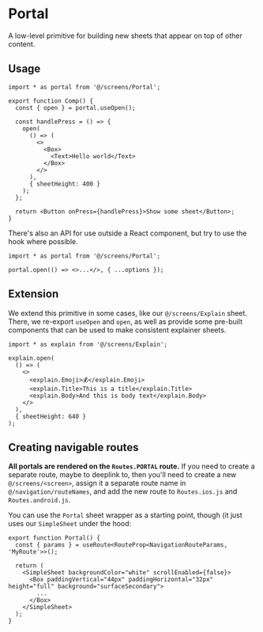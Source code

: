 # Portal

A low-level primitive for building new sheets that appear on top of other
content.

## Usage

```tsx
import * as portal from '@/screens/Portal';

export function Comp() {
  const { open } = portal.useOpen();

  const handlePress = () => {
    open(
      () => (
        <>
          <Box>
            <Text>Hello world</Text>
          </Box>
        </>
      ),
      { sheetHeight: 400 }
    );
  };

  return <Button onPress={handlePress}>Show some sheet</Button>;
}
```

There's also an API for use outside a React component, but try to use the hook
where possible.

```tsx
import * as portal from '@/screens/Portal';

portal.open(() => <>...</>, { ...options });
```

## Extension

We extend this primitive in some cases, like our `@/screens/Explain` sheet.
There, we re-export `useOpen` and `open`, as well as provide some pre-built
components that can be used to make consistent explainer sheets.

```tsx
import * as explain from '@/screens/Explain';

explain.open(
  () => (
    <>
      <explain.Emoji>💰</explain.Emoji>
      <explain.Title>This is a title</explain.Title>
      <explain.Body>And this is body text</explain.Body>
    </>
  ),
  { sheetHeight: 640 }
);
```

## Creating navigable routes

**All portals are rendered on the `Routes.PORTAL` route.** If you need to create
a separate route, maybe to deeplink to, then you'll need to create a new
`@/screens/<screen>`, assign it a separate route name in
`@/navigation/routeNames`, and add the new route to `Routes.ios.js` and
`Routes.android.js`.

You can use the `Portal` sheet wrapper as a starting point, though (it just uses
our `SimpleSheet` under the hood:

```tsx
export function Portal() {
  const { params } = useRoute<RouteProp<NavigationRouteParams, 'MyRoute'>>();

  return (
    <SimpleSheet backgroundColor="white" scrollEnabled={false}>
      <Box paddingVertical="44px" paddingHorizontal="32px" height="full" background="surfaceSecondary">
        ...
      </Box>
    </SimpleSheet>
  );
}
```

